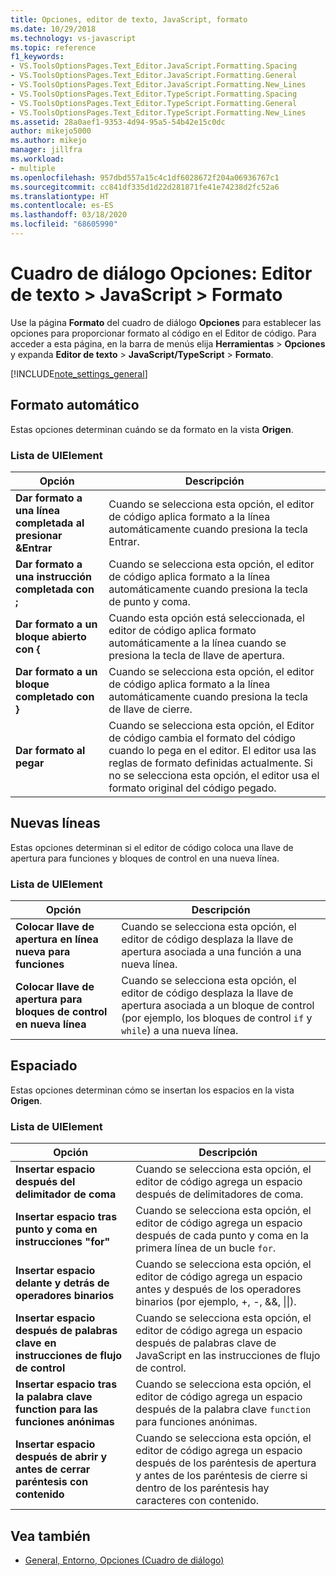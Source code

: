 ```yaml
---
title: Opciones, editor de texto, JavaScript, formato
ms.date: 10/29/2018
ms.technology: vs-javascript
ms.topic: reference
f1_keywords:
- VS.ToolsOptionsPages.Text_Editor.JavaScript.Formatting.Spacing
- VS.ToolsOptionsPages.Text_Editor.JavaScript.Formatting.General
- VS.ToolsOptionsPages.Text_Editor.JavaScript.Formatting.New_Lines
- VS.ToolsOptionsPages.Text_Editor.TypeScript.Formatting.Spacing
- VS.ToolsOptionsPages.Text_Editor.TypeScript.Formatting.General
- VS.ToolsOptionsPages.Text_Editor.TypeScript.Formatting.New_Lines
ms.assetid: 28a0aef1-9353-4d94-95a5-54b42e15c0dc
author: mikejo5000
ms.author: mikejo
manager: jillfra
ms.workload:
- multiple
ms.openlocfilehash: 957dbd557a15c4c1df6028672f204a06936767c1
ms.sourcegitcommit: cc841df335d1d22d281871fe41e74238d2fc52a6
ms.translationtype: HT
ms.contentlocale: es-ES
ms.lasthandoff: 03/18/2020
ms.locfileid: "68605990"
---
```

# <a name="options-dialog-box-text-editor--javascript--formatting"></a>Cuadro de diálogo Opciones: Editor de texto \> JavaScript \> Formato

Use la página **Formato** del cuadro de diálogo **Opciones** para establecer las opciones para proporcionar formato al código en el Editor de código. Para acceder a esta página, en la barra de menús elija **Herramientas** > **Opciones** y expanda **Editor de texto** > **JavaScript/TypeScript** > **Formato**.

[!INCLUDE[note_settings_general](../../data-tools/includes/note_settings_general_md.md)]

## <a name="automatic-formatting"></a>Formato automático

Estas opciones determinan cuándo se da formato en la vista **Origen**.

### <a name="uielement-list"></a>Lista de UIElement

|Opción|Descripción|
|------------|-----------------|
|**Dar formato a una línea completada al presionar &Entrar**|Cuando se selecciona esta opción, el editor de código aplica formato a la línea automáticamente cuando presiona la tecla Entrar.|
|**Dar formato a una instrucción completada con ;**|Cuando se selecciona esta opción, el editor de código aplica formato a la línea automáticamente cuando presiona la tecla de punto y coma.|
|**Dar formato a un bloque abierto con {**|Cuando esta opción está seleccionada, el editor de código aplica formato automáticamente a la línea cuando se presiona la tecla de llave de apertura.|
|**Dar formato a un bloque completado con }**|Cuando se selecciona esta opción, el editor de código aplica formato a la línea automáticamente cuando presiona la tecla de llave de cierre.|
|**Dar formato al pegar**|Cuando se selecciona esta opción, el Editor de código cambia el formato del código cuando lo pega en el editor. El editor usa las reglas de formato definidas actualmente. Si no se selecciona esta opción, el editor usa el formato original del código pegado.|

## <a name="new-lines"></a>Nuevas líneas

Estas opciones determinan si el editor de código coloca una llave de apertura para funciones y bloques de control en una nueva línea.

### <a name="uielement-list"></a>Lista de UIElement

|Opción|Descripción|
|------------|-----------------|
|**Colocar llave de apertura en línea nueva para funciones**|Cuando se selecciona esta opción, el editor de código desplaza la llave de apertura asociada a una función a una nueva línea.|
|**Colocar llave de apertura para bloques de control en nueva línea**|Cuando se selecciona esta opción, el editor de código desplaza la llave de apertura asociada a un bloque de control (por ejemplo, los bloques de control `if` y `while`) a una nueva línea.|

## <a name="spacing"></a>Espaciado

Estas opciones determinan cómo se insertan los espacios en la vista **Origen**.

### <a name="uielement-list"></a>Lista de UIElement

|Opción|Descripción|
|------------|-----------------|
|**Insertar espacio después del delimitador de coma**|Cuando se selecciona esta opción, el editor de código agrega un espacio después de delimitadores de coma.|
|**Insertar espacio tras punto y coma en instrucciones "for"**|Cuando se selecciona esta opción, el editor de código agrega un espacio después de cada punto y coma en la primera línea de un bucle `for`.|
|**Insertar espacio delante y detrás de operadores binarios**|Cuando se selecciona esta opción, el editor de código agrega un espacio antes y después de los operadores binarios (por ejemplo, +, -, &&, &#124;&#124;).|
|**Insertar espacio después de palabras clave en instrucciones de flujo de control**|Cuando se selecciona esta opción, el editor de código agrega un espacio después de palabras clave de JavaScript en las instrucciones de flujo de control.|
|**Insertar espacio tras la palabra clave function para las funciones anónimas**|Cuando se selecciona esta opción, el editor de código agrega un espacio después de la palabra clave `function` para funciones anónimas.|
|**Insertar espacio después de abrir y antes de cerrar paréntesis con contenido**|Cuando se selecciona esta opción, el editor de código agrega un espacio después de los paréntesis de apertura y antes de los paréntesis de cierre si dentro de los paréntesis hay caracteres con contenido.|

## <a name="see-also"></a>Vea también

- [General, Entorno, Opciones (Cuadro de diálogo)](../../ide/reference/general-environment-options-dialog-box.md)